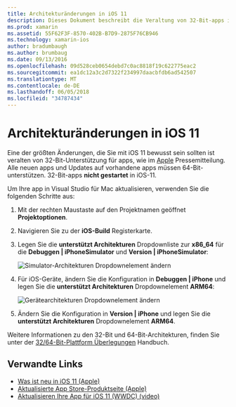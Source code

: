```yaml
---
title: Architekturänderungen in iOS 11
description: Dieses Dokument beschreibt die Veraltung von 32-Bit-apps in iOS-11. Es wird erläutert, wie Anwendungen, die Ziel-64-Bit-Architekturen aktualisieren.
ms.prod: xamarin
ms.assetid: 55F62F3F-8570-402B-B7D9-2875F76CB946
ms.technology: xamarin-ios
author: bradumbaugh
ms.author: brumbaug
ms.date: 09/13/2016
ms.openlocfilehash: 09d528ceb0654debd7c0ac8818f19c622775eac2
ms.sourcegitcommit: ea1dc12a3c2d7322f234997daacbfdb6ad542507
ms.translationtype: MT
ms.contentlocale: de-DE
ms.lasthandoff: 06/05/2018
ms.locfileid: "34787434"
---
```

# <a name="architecture-changes-in-ios-11"></a>Architekturänderungen in iOS 11

Eine der größten Änderungen, die Sie mit iOS 11 bewusst sein sollten ist veralten von 32-Bit-Unterstützung für apps, wie im [Apple](https://developer.apple.com/news/?id=06282017b) Pressemitteilung. Alle neuen apps und Updates auf vorhandene apps müssen 64-Bit-unterstützen. 32-Bit-apps **nicht gestartet** in iOS-11.

Um Ihre app in Visual Studio für Mac aktualisieren, verwenden Sie die folgenden Schritte aus:

1. Mit der rechten Maustaste auf den Projektnamen geöffnet **Projektoptionen**.
2. Navigieren Sie zu der **iOS-Build** Registerkarte.
3. Legen Sie die **unterstützt Architekturen** Dropdownliste zur **x86_64** für die **Debuggen | iPhoneSimulator** und **Version | iPhoneSimulator**:

    ![Simulator-Architekturen Dropdownelement ändern](architecture-changes-images/image1.png)

4. Für iOS-Geräte, ändern Sie die Konfiguration in **Debuggen | iPhone** und legen Sie die **unterstützt Architekturen** Dropdownelement **ARM64**:

    ![Gerätearchitekturen Dropdownelement ändern](architecture-changes-images/image2.png)

5. Ändern Sie die Konfiguration in **Version | iPhone** und legen Sie die **unterstützt Architekturen** Dropdownelement **ARM64**.

Weitere Informationen zu den 32-Bit und 64-Bit-Architekturen, finden Sie unter der [32/64-Bit-Plattform Überlegungen](~/cross-platform/macios/32-and-64/index.md#ios) Handbuch.

## <a name="related-links"></a>Verwandte Links

- [Was ist neu in iOS 11 (Apple)](https://developer.apple.com/ios/)
- [Aktualisierte App Store-Produktseite (Apple)](https://developer.apple.com/app-store/product-page/)
- [Aktualisieren Ihre App für iOS 11 (WWDC) (video)](https://developer.apple.com/videos/play/wwdc2017/204/)
